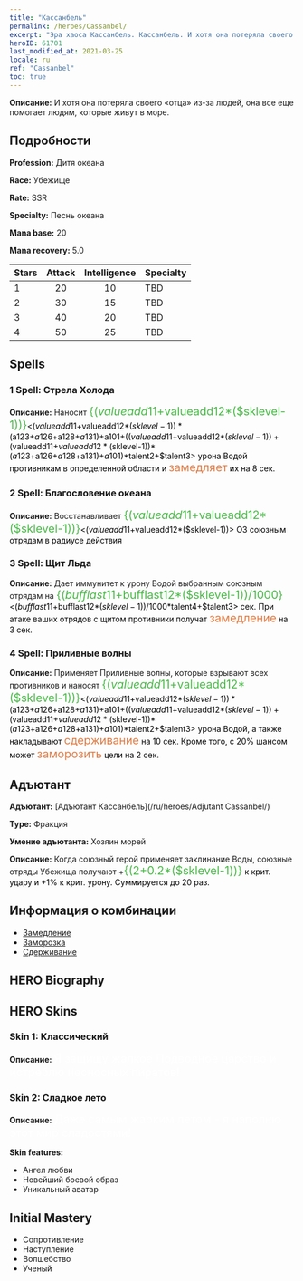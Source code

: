 ```yaml
---
title: "Кассанбель"
permalink: /heroes/Cassanbel/
excerpt: "Эра хаоса Кассанбель. Кассанбель. И хотя она потеряла своего «отца» из-за людей, она все еще помогает людям, которые живут в море."
heroID: 61701
last_modified_at: 2021-03-25
locale: ru
ref: "Cassanbel"
toc: true
---
```

 **Описание:** И хотя она потеряла своего «отца» из-за людей, она все еще помогает людям, которые живут в море.
## Подробности
 **Profession:** Дитя океана

 **Race:** Убежище

 **Rate:** SSR

 **Specialty:** Песнь океана

 **Mana base:** 20

 **Mana recovery:** 5.0


  | Stars   |     Attack     |  Intelligence  |      Specialty     |
  |---------|:---------------:|:---------------:|--------------------|
  |    1    | 20 | 10 | TBD |
  |    2    | 30 | 15 | TBD |
  |    3    | 40 | 20 | TBD |
  |    4    | 50 | 25 | TBD |

## Spells
### 1 Spell: Стрела Холода
 **Описание:** Наносит <span style="color: #48b946;font-size:20px">{($valueadd11+$valueadd12*($sklevel-1))}</span><span style="color: black"><($valueadd11+$valueadd12*($sklevel-1))*($a123+$a126+$a128+$a131)+$a101+(($valueadd11+$valueadd12*($sklevel-1))+($valueadd11+$valueadd12*($sklevel-1))*($a123+$a126+$a128+$a131)+$a101)*$talent2+$talent3> урона Водой противникам в определенной области и <span style="color: #e07c44;font-size:20px">замедляет</span><span style="color: black"> их на 8 сек.

### 2 Spell: Благословение океана
 **Описание:** Восстанавливает <span style="color: #48b946;font-size:20px">{($valueadd11+$valueadd12*($sklevel-1))}</span><span style="color: black"><($valueadd11+$valueadd12*($sklevel-1))> ОЗ союзным отрядам в радиусе действия

### 3 Spell: Щит Льда
 **Описание:** Дает иммунитет к урону Водой выбранным союзным отрядам на <span style="color: #48b946;font-size:20px">{($bufflast11+$bufflast12*($sklevel-1))/1000}</span><span style="color: black"><($bufflast11+$bufflast12*($sklevel-1))/1000*$talent4+$talent3> сек. При атаке ваших отрядов с щитом противники получат <span style="color: #e07c44;font-size:20px">замедление</span><span style="color: black"> на 3 сек.

### 4 Spell: Приливные волны
 **Описание:** Применяет Приливные волны, которые взрывают всех противников и наносят <span style="color: #48b946;font-size:20px">{($valueadd11+$valueadd12*($sklevel-1))}</span><span style="color: black"><($valueadd11+$valueadd12*($sklevel-1))*($a123+$a126+$a128+$a131)+$a101+(($valueadd11+$valueadd12*($sklevel-1))+($valueadd11+$valueadd12*($sklevel-1))*($a123+$a126+$a128+$a131)+$a101)*$talent2+$talent3> урона Водой, а также накладывают <span style="color: #e07c44;font-size:20px">сдерживание</span><span style="color: black"> на 10 сек. Кроме того, с 20% шансом может <span style="color: #e07c44;font-size:20px">заморозить</span><span style="color: black"> цели на 2 сек.


## Адъютант

 **Адъютант:**  [Адъютант Кассанбель](/ru/heroes/Adjutant Cassanbel/) 

 **Type:**  Фракция 

 **Умение адъютанта:**  Хозяин морей 

 **Описание:** Когда союзный герой применяет заклинание Воды, союзные отряды Убежища получают +<span style="color: #48b946;font-size:20px">{(2+0.2*($sklevel-1))}</span><span style="color: black"> к крит. удару и +1% к крит. урону. Суммируется до 20 раз.

## Информация о комбинации

* [Замедление](/ru/combination/Замедление/) 
* [Заморозка](/ru/combination/Заморозка/) 
* [Сдерживание](/ru/combination/Сдерживание/) 

## HERO Biography

## HERO Skins
### Skin 1: **Классический**

 **Описание:** <span style="color: #ffffff;font-size:20px">Я защищу жалкое Подводное царство и истреблю несносных пиратов!</span>


### Skin 2: **Сладкое лето**

 **Описание:** <span style="color: #ffffff;font-size:20px">Даже самым жарким летом - я наполню этот мир сладостями! </span>

 **Skin features:** 

   - Ангел любви
   - Новейший боевой образ
   - Уникальный аватар


## Initial Mastery
   - Сопротивление
   - Наступление
   - Волшебство
   - Ученый
